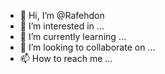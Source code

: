 - 👋 Hi, I’m @Rafehdon
- 👀 I’m interested in ...
- 🌱 I’m currently learning ...
- 💞️ I’m looking to collaborate on ...
- 📫 How to reach me ...

<!---
Rafehdon/Rafehdon is a ✨ special ✨ repository because its `README.md` (this file) appears on your GitHub profile.
You can click the Preview link to take a look at your changes.
--->
